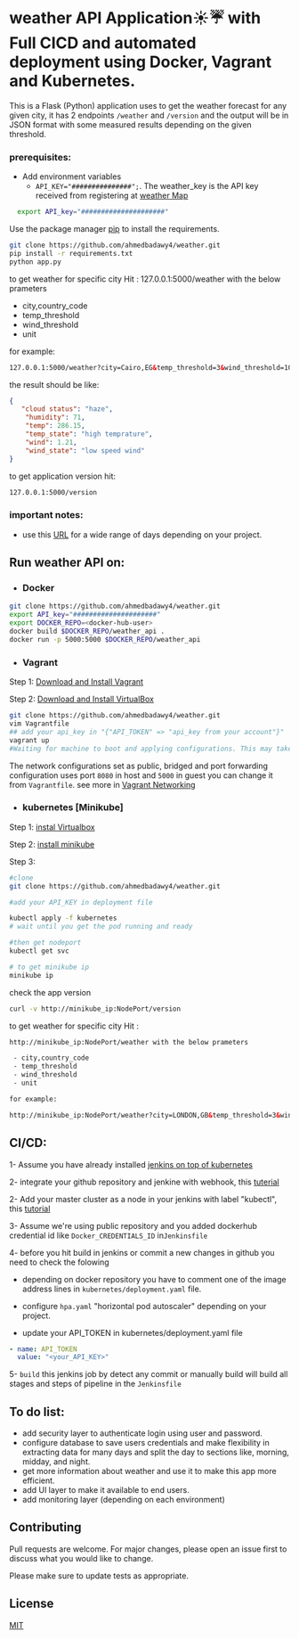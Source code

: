 # weather API Application☀️☔️ with Full CICD and automated deployment using Docker, Vagrant and Kubernetes.

 This is a Flask (Python) application uses to get the weather forecast for any given city, it has 2 endpoints `/weather` and `/version` and the output will be in JSON format with some measured results depending on the given threshold. 
### prerequisites:
- Add environment variables
  - `API_KEY="###############";`. The weather_key is the API key received from registering at [weather Map](https://openweathermap.org)
```bash
  export API_key="#####################"
```

Use the package manager [pip](https://pip.pypa.io/en/stable/) to install the requirements.

```bash
git clone https://github.com/ahmedbadawy4/weather.git
pip install -r requirements.txt
python app.py
```
to get weather for specific city Hit : 127.0.0.1:5000/weather with the below prameters

 - city,country_code
 - temp_threshold
 - wind_threshold
 - unit

for example:

```html 
127.0.0.1:5000/weather?city=Cairo,EG&temp_threshold=3&wind_threshold=10&units=metric
```

the result should be like:
```json
{
   "cloud status": "haze",
    "humidity": 71,
    "temp": 286.15,
    "temp_state": "high temprature",
    "wind": 1.21,
    "wind_state": "low speed wind"
}
```

to get application version hit:
```html
127.0.0.1:5000/version
``` 

    
 ### important notes:
- use this [URL](https://openweathermap.org/api) for a wide range of days depending on your project.
## Run weather API on:

* ### Docker

```bash
git clone https://github.com/ahmedbadawy4/weather.git
export API_key="#####################"
export DOCKER_REPO=<docker-hub-user>
docker build $DOCKER_REPO/weather_api .
docker run -p 5000:5000 $DOCKER_REPO/weather_api
```

* ### Vagrant
Step 1: [Download and Install Vagrant](https://www.vagrantup.com/downloads.html)

Step 2: [Download and Install VirtualBox](https://www.virtualbox.org/wiki/Downloads)

```bash
git clone https://github.com/ahmedbadawy4/weather.git
vim Vagrantfile
## add your api_key in "{"API_TOKEN" => "api_key from your account"}"
vagrant up      
#Waiting for machine to boot and applying configurations. This may take a few minutes...
```
The network configurations set as public, bridged and port forwarding configuration uses port `8080` in host and ```5000``` in guest you can change it from `Vagrantfile`. see more in [Vagrant Networking](https://www.vagrantup.com/docs/networking/)



* ### kubernetes [Minikube]
Step 1: [instal Virtualbox](https://www.virtualbox.org/wiki/Downloads)

Step 2: [install minikube](https://kubernetes.io/docs/tasks/tools/install-minikube/)

Step 3:
```bash
#clone
git clone https://github.com/ahmedbadawy4/weather.git

#add your API_KEY in deployment file

kubectl apply -f kubernetes
# wait until you get the pod running and ready

#then get nodeport
kubectl get svc 

# to get minikube ip
minikube ip
```
check the app version

```bash
curl -v http://minikube_ip:NodePort/version
```

to get weather for specific city Hit : 
```html
http://minikube_ip:NodePort/weather with the below prameters

 - city,country_code
 - temp_threshold
 - wind_threshold
 - unit

for example:

http://minikube_ip:NodePort/weather?city=LONDON,GB&temp_threshold=3&wind_threshold=10&units=metric

```

## CI/CD:
1-  Assume you have already installed [jenkins on top of kubernetes](https://www.blazemeter.com/blog/how-to-setup-scalable-jenkins-on-top-of-a-kubernetes-cluster)

2- integrate your github repository and jenkine with webhook, this [tuterial](https://www.blazemeter.com/blog/how-to-integrate-your-github-repository-to-your-jenkins-project) 


2- Add your master cluster as a node in your jenkins with label "kubectl", this [tutorial](https://jenkins.io/blog/2018/09/14/kubernetes-and-secret-agents/)


3- Assume we're using public repository and you added dockerhub credential id like `Docker_CREDENTIALS_ID`	 in```Jenkinsfile```

4- before you hit build in jenkins or commit a new changes in github you need to check the folowing 

* depending on docker repository you have to comment one of the image address lines in `kubernetes/deployment.yaml` file.
* configure `hpa.yaml` "horizontal pod autoscaler" depending on your project.

* update your API_TOKEN in kubernetes/deployment.yaml file

```yaml
- name: API_TOKEN
  value: "<your_API_KEY>"
```

5- ```build``` this jenkins job by detect any commit or manually build will build all stages and steps of pipeline in the ```Jenkinsfile```


## To do list:
* add security layer to authenticate login using user and password.
* configure database to save users credentials and make flexibility in extracting data for many days and split the day to sections like, morning, midday, and night.
* get more information about weather and use it to make this app more efficient.
* add UI layer to make it available to end users.
* add monitoring layer (depending on each environment)  


## Contributing
Pull requests are welcome. For major changes, please open an issue first to discuss what you would like to change.

Please make sure to update tests as appropriate.


## License
[MIT](https://choosealicense.com/licenses/mit/)
